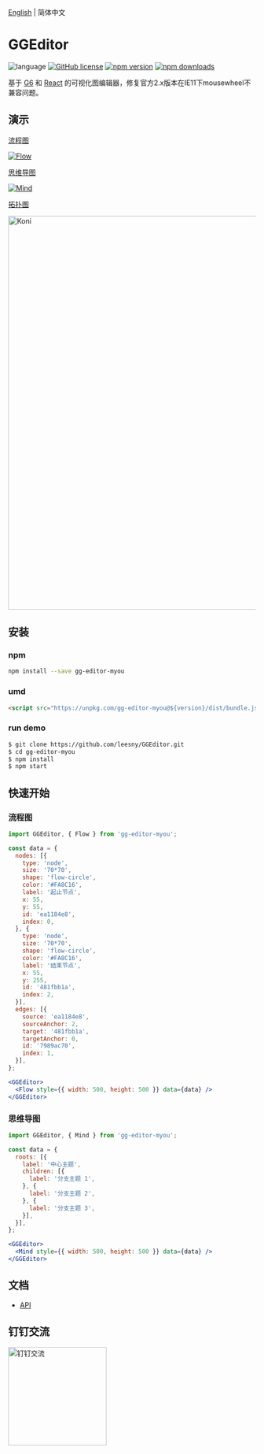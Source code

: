 [English](README.md) | 简体中文

# GGEditor

![language](https://img.shields.io/badge/language-react-red.svg) [![GitHub license](https://img.shields.io/github/license/mashape/apistatus.svg)](https://github.com/leesny/GGEditor/blob/master/LICENSE)
[![npm version](https://img.shields.io/npm/v/gg-editor-myou.svg)](https://www.npmjs.com/package/gg-editor-myou)
[![npm downloads](https://img.shields.io/npm/dm/gg-editor-myou.svg)](https://www.npmjs.com/package/gg-editor-myou)

基于 [G6](https://github.com/antvis/g6) 和 [React](https://github.com/facebook/react) 的可视化图编辑器，修复官方2.x版本在IE11下mousewheel不兼容问题。

## 演示

[流程图](http://ggeditor.com/demo/#/flow)

[![Flow](https://img.alicdn.com/tfs/TB1cl0LyAzoK1RjSZFlXXai4VXa-800-407.gif)](http://ggeditor.com/demo/#/flow)

[思维导图](http://ggeditor.com/demo/#/mind)

[![Mind](https://img.alicdn.com/tfs/TB1Qed2yxjaK1RjSZFAXXbdLFXa-800-467.gif)](http://ggeditor.com/demo/#/mind)

[拓扑图](http://ggeditor.com/demo/#/koni)

[<img src="https://img.alicdn.com/tfs/TB1vWxUyAvoK1RjSZFwXXciCFXa-1920-1003.png" alt="Koni" width="800">](http://ggeditor.com/demo/#/koni)

## 安装

### npm

```sh
npm install --save gg-editor-myou
```

### umd

```html
<script src="https://unpkg.com/gg-editor-myou@${version}/dist/bundle.js"></script>
```

### run demo

```sh
$ git clone https://github.com/leesny/GGEditor.git
$ cd gg-editor-myou
$ npm install
$ npm start
```

## 快速开始

### 流程图

```jsx
import GGEditor, { Flow } from 'gg-editor-myou';

const data = {
  nodes: [{
    type: 'node',
    size: '70*70',
    shape: 'flow-circle',
    color: '#FA8C16',
    label: '起止节点',
    x: 55,
    y: 55,
    id: 'ea1184e8',
    index: 0,
  }, {
    type: 'node',
    size: '70*70',
    shape: 'flow-circle',
    color: '#FA8C16',
    label: '结束节点',
    x: 55,
    y: 255,
    id: '481fbb1a',
    index: 2,
  }],
  edges: [{
    source: 'ea1184e8',
    sourceAnchor: 2,
    target: '481fbb1a',
    targetAnchor: 0,
    id: '7989ac70',
    index: 1,
  }],
};

<GGEditor>
  <Flow style={{ width: 500, height: 500 }} data={data} />
</GGEditor>
```

### 思维导图

```jsx
import GGEditor, { Mind } from 'gg-editor-myou';

const data = {
  roots: [{
    label: '中心主题',
    children: [{
      label: '分支主题 1',
    }, {
      label: '分支主题 2',
    }, {
      label: '分支主题 3',
    }],
  }],
};

<GGEditor>
  <Mind style={{ width: 500, height: 500 }} data={data} />
</GGEditor>
```

## 文档

* [API](/docs/README.zh-CN.md#api)

## 钉钉交流

[<img src="https://img.alicdn.com/tfs/TB1AWhRywHqK1RjSZJnXXbNLpXa-1242-1602.jpg" alt="钉钉交流" width="200">](https://qr.dingtalk.com/action/joingroup?code=v1,k1,PSFRQbatttuFXEJhDNG1P4CMMUI1+sUDO5MZr3gjhqk=&_dt_no_comment=1&origin=11)